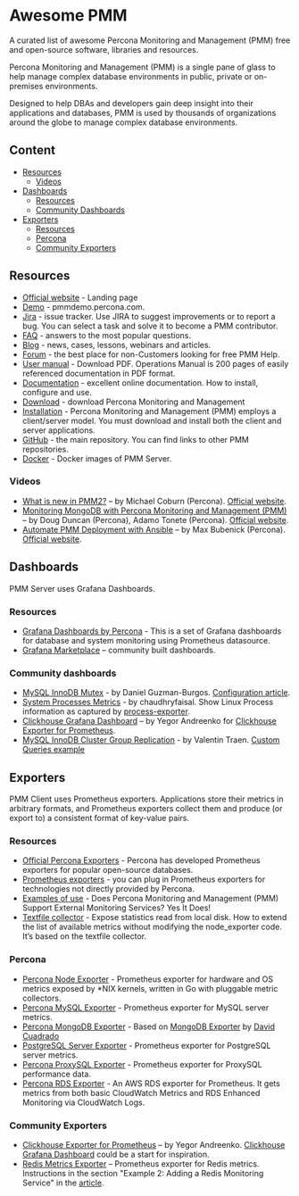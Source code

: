 # Awesome PMM

A curated list of awesome Percona Monitoring and Management (PMM) free and open-source software, libraries and resources. 

Percona Monitoring and Management (PMM) is a single pane of glass to help manage complex database environments in public, private or on-premises environments.

Designed to help DBAs and developers gain deep insight into their applications and databases, PMM is used by thousands of organizations around the globe to manage complex database environments.

## Content

- [Resources](#resources)
	- [Videos](#videos)
- [Dashboards](#dashboards)
    - [Resources](#resources-1)
    - [Community Dashboards](#community-dashboards)
- [Exporters](#exporters)
	- [Resources](#resources-2)
	- [Percona](#percona)
	- [Community Exporters](#community-exporters)

## Resources

- [Official website](https://www.percona.com/software/database-tools/percona-monitoring-and-management) - Landing page
- [Demo](https://pmmdemo.percona.com/graph/) - pmmdemo.percona.com.
- [Jira](https://jira.percona.com/projects/PMM/issues/) - issue tracker. Use JIRA to suggest improvements or to report a bug. You can select a task and solve it to become a PMM contributor.
- [FAQ](https://www.percona.com/doc/percona-monitoring-and-management/faq.html) - answers to the most popular questions.
- [Blog](https://www.percona.com/blog/tag/pmm/) - news, cases, lessons, webinars and articles.
- [Forum](https://www.percona.com/forums/questions-discussions/percona-monitoring-and-management) - the best place for non-Customers looking for free PMM Help.
- [User manual](https://learn.percona.com/download-percona-monitoring-and-management-pmm-manual-2-0) - Download PDF. Operations Manual is 200 pages of easily referenced documentation in PDF format.
- [Documentation](https://www.percona.com/doc/percona-monitoring-and-management/2.x/index.html) - excellent online documentation. How to install, configure and use.
- [Download](https://www.percona.com/downloads/pmm2/) - download Percona Monitoring and Management
- [Installation](https://www.percona.com/doc/percona-monitoring-and-management/2.x/install/index-server.html) - Percona Monitoring and Management (PMM) employs a client/server model. You must download and install both the client and server applications. 
- [GitHub](https://github.com/percona/pmm/tree/PMM-2.0) - the main repository. You can find links to other PMM repositories.
- [Docker](https://hub.docker.com/r/percona/pmm-server) - Docker images of PMM Server.


### Videos

- [What is new in PMM2?](https://www.youtube.com/watch?v=Tlxo2BMf9-c) – by Michael Coburn (Percona). [Official website](https://www.percona.com/resources/videos/whats-new-pmm2).
- [Monitoring MongoDB with Percona Monitoring and Management (PMM)](https://www.youtube.com/watch?v=FqdSs9H7mBM) – by Doug Duncan (Percona), Adamo Tonete (Percona). [Official website](https://www.percona.com/resources/videos/automate-pmm-deployment-ansible).
- [Automate PMM Deployment with Ansible](https://www.youtube.com/watch?v=OjKcSQOzNeQ) – by Max Bubenick (Percona). [Official website](https://www.percona.com/resources/videos/automate-pmm-deployment-ansible).

## Dashboards 

PMM Server uses Grafana Dashboards.

### Resources

- [Grafana Dashboards by Percona](https://github.com/percona/grafana-dashboards) - This is a set of Grafana dashboards for database and system monitoring using Prometheus datasource.
- [Grafana Marketplace](https://grafana.com/grafana/dashboards?search=PMM) – community built dashboards.

### Community dashboards

- [MySQL InnoDB Mutex](https://grafana.com/grafana/dashboards/9892) - by Daniel Guzman-Burgos. [Configuration article](https://www.percona.com/blog/2019/03/12/pmms-custom-queries-in-action-adding-a-graph-for-innodb-mutex-waits/).
- [System Processes Metrics](https://grafana.com/grafana/dashboards/8378) - by chaudhryfaisal. Show Linux Process information as captured by [process-exporter](https://github.com/ncabatoff/process-exporter).
- [Clickhouse Grafana Dashboard](https://grafana.com/grafana/dashboards/882) – by Yegor Andreenko for [Clickhouse Exporter for Prometheus](https://github.com/percona-lab/clickhouse_exporter).
- [MySQL InnoDB Cluster Group Replication](https://grafana.com/grafana/dashboards/10006) - by Valentin Traen. [Custom Queries example](https://github.com/valentinmysql/MySQL-PMM-innodb_cluster_monitoring)

## Exporters

PMM Client uses Prometheus exporters. Applications store their metrics in arbitrary formats, and Prometheus exporters collect them and produce (or export to) a consistent format of key-value pairs.

### Resources

- [Official Percona Exporters](https://github.com/percona/pmm/tree/PMM-2.0#pmm-client) - Percona has developed Prometheus exporters for popular open-source databases.
- [Prometheus exporters](https://prometheus.io/docs/instrumenting/exporters/) - you can plug in Prometheus exporters for technologies not directly provided by Percona.
- [Examples of use](https://www.percona.com/blog/2018/02/12/percona-monitoring-management-pmm-support-external-monitoring-services-yes/) - Does Percona Monitoring and Management (PMM) Support External Monitoring Services? Yes It Does!
- [Textfile collector](https://www.percona.com/blog/2018/08/28/extend-metrics-for-percona-monitoring-and-management-without-modifying-code/) -  Expose statistics read from local disk. How to extend the list of available metrics without modifying the node_exporter code. It’s based on the textfile collector.

### Percona
- [Percona Node Exporter](https://github.com/percona/node_exporter) - Prometheus exporter for hardware and OS metrics exposed by \*NIX kernels, written in Go with pluggable metric collectors.
- [Percona MySQL Exporter](https://github.com/percona/mysqld_exporter) - Prometheus exporter for MySQL server metrics.
- [Percona MongoDB Exporter](https://github.com/percona/mongodb_exporter) - Based on [MongoDB Exporter](https://github.com/dcu/mongodb_exporter) by [David Cuadrado](https://github.com/dcu)
- [PostgreSQL Server Exporter](https://github.com/percona/postgres_exporter) - Prometheus exporter for PostgreSQL server metrics.
- [Percona ProxySQL Exporter](https://github.com/percona/proxysql_exporter) - Prometheus exporter for ProxySQL performance data.
- [Percona RDS Exporter](https://github.com/percona/rds_exporter) - An AWS RDS exporter for Prometheus. It gets metrics from both basic CloudWatch Metrics and RDS Enhanced Monitoring via CloudWatch Logs.

### Community Exporters

- [Clickhouse Exporter for Prometheus](https://github.com/percona-lab/clickhouse_exporter) – by Yegor Andreenko. [Clickhouse Grafana Dashboard](https://grafana.com/grafana/dashboards/882) could be a start for inspiration.
- [Redis Metrics Exporter](https://github.com/oliver006/redis_exporter) – Prometheus exporter for Redis metrics. Instructions in the section "Example 2: Adding a Redis Monitoring Service" in the [article](https://www.percona.com/blog/2018/02/12/percona-monitoring-management-pmm-support-external-monitoring-services-yes/).
